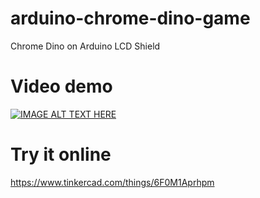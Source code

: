 # arduino-chrome-dino-game
Chrome Dino on Arduino LCD Shield

# Video demo
[![IMAGE ALT TEXT HERE](https://img.youtube.com/vi/https://youtu.be/M9xwob64vdA/0.jpg)](https://www.youtube.com/watch?v=https://youtu.be/M9xwob64vdA)

# Try it online
https://www.tinkercad.com/things/6F0M1Aprhpm

